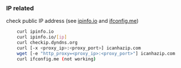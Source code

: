 ### IP related

check public IP address (see [ipinfo.io](https://ipinfo.io/developers) and [ifconfig.me](http://ifconfig.me/))

```bash
    curl ipinfo.io
    curl ipinfo.io/[ip]
    curl checkip.dyndns.org
    curl [-x <proxy_ip>:<proxy_port>] icanhazip.com
    wget [-e "http_proxy=<proxy_ip>:<proxy_port>"] icanhazip.com
    curl ifconfig.me (not working)
```


